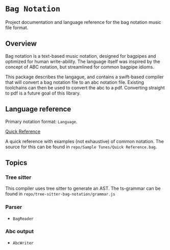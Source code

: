 # ``Bag Notation``

Project documentation and language reference for the bag notation music file format.

## Overview

Bag notation is a text-based music notation, designed for bagpipes and optimized for human write-ability.
The language itself was inspired by the concept of ABC notation, but streamlined for common bagpipe idioms.

This package describes the langague, and contains a swift-based compiler that will convert a bag notation file to an abc notation file.
Existing toolchains can then be used to convert the abc to a pdf. Converting straight to pdf is a future goal of this library.

## Language reference

Primary notation format: ``Language``.

[Quick Reference](/Documentation.docc/Resources/Quick%20Reference.pdf)

A quick reference with examples (not exhaustive) of common notation. The source for this can be found in `repo/Sample Tunes/Quick Reference.bag`. 

## Topics

### Tree sitter

This compiler uses tree sitter to generate an AST. 
The ts-grammar can be found in `repo/tree-sitter-bag-notation/grammar.js` 

### Parser

- ``BagReader``

### Abc output

- ``AbcWriter``
